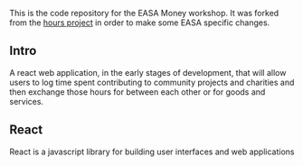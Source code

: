 This is the code repository for the EASA Money workshop. It was forked from the [hours project](https://github.com/PARC6502/hours-frontend) in order to make some EASA specific changes.

## Intro

A react web application, in the early stages of development, that will allow users to log time spent contributing to community projects and charities and then exchange those hours for between each other or for goods and services.

## React

React is a javascript library for building user interfaces and web applications